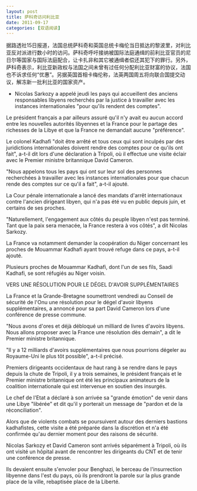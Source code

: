 ```yaml
---
layout: post
title: 萨科奇访问利比亚
date: 2011-09-17
categories: [双语阅读]  
---
```


据路透社15日报道，法国总统萨科奇和英国总统卡梅伦当日抵达的黎波里，对利比亚反对派进行数小时的访问。萨科奇呼吁接纳被国际法庭通缉的前利比亚官员的尼日尔等国家与国际法庭配合，让卡扎非和其它被通缉者偿还其犯下的罪行。另外，萨科奇表示，利比亚新政权与法国之间未曾有过任何分配利比亚财富的协议，法国也不诉求任何“优惠”。另据英国首相卡梅伦称，法英两国周五将向联合国提交动议，解冻新一批利比亚的国家资产。

- Nicolas Sarkozy a appelé jeudi les pays qui accueillent des anciens responsables libyens recherchés par la justice à travailler avec les instances internationales "pour qu'ils rendent des comptes".

Le président français a par ailleurs assuré qu'il n'y avait eu aucun accord entre les nouvelles autorités libyennes et la France pour le partage des richesses de la Libye et que la France ne demandait aucune "préférence".

Le colonel Kadhafi "doit être arrêté et tous ceux qui sont inculpés par des juridictions internationales doivent rendre des comptes pour ce qu'ils ont fait", a-t-il dit lors d'une déclaration à Tripoli, où il effectue une visite éclair avec le Premier ministre britannique David Cameron.

"Nous appelons tous les pays qui ont sur leur sol des personnes recherchées à travailler avec les instances internationales pour que chacun rende des comptes sur ce qu'il a fait", a-t-il ajouté.

La Cour pénale internationale a lancé des mandats d'arrêt internationaux contre l'ancien dirigeant libyen, qui n'a pas été vu en public depuis juin, et certains de ses proches.

"Naturellement, l'engagement aux côtés du peuple libyen n'est pas terminé. Tant que la paix sera menacée, la France restera à vos côtés", a dit Nicolas Sarkozy.

La France va notamment demander la coopération du Niger concernant les proches de Mouammar Kadhafi ayant trouvé refuge dans ce pays, a-t-il ajouté.

Plusieurs proches de Mouammar Kadhafi, dont l'un de ses fils, Saadi Kadhafi, se sont réfugiés au Niger voisin.

VERS UNE RÉSOLUTION POUR LE DÉGEL D'AVOIR SUPPLÉMENTAIRES

La France et la Grande-Bretagne soumettront vendredi au Conseil de sécurité de l'Onu une résolution pour le dégel d'avoir libyens supplémentaires, a annoncé pour sa part David Cameron lors d'une conférence de presse commune.

"Nous avons d'ores et déjà débloqué un milliard de livres d'avoirs libyens. Nous allons proposer avec la France une résolution dès demain", a dit le Premier ministre britannique.

"Il y a 12 milliards d'avoirs supplémentaires que nous pourrions dégeler au Royaume-Uni le plus tôt possible", a-t-il précisé.

Premiers dirigeants occidentaux de haut rang à se rendre dans le pays depuis la chute de Tripoli, il y a trois semaines, le président français et le Premier ministre britannique ont été les principaux animateurs de la coalition internationale qui est intervenue en soutien des insurgés.

Le chef de l'Etat a déclaré à son arrivée sa "grande émotion" de venir dans une Libye "libérée" et dit qu'il y porterait un message de "pardon et de la réconciliation".

Alors que de violents combats se poursuivent autour des derniers bastions kadhafistes, cette visite a été préparée dans la discrétion et n'a été confirmée qu'au dernier moment pour des raisons de sécurité.

Nicolas Sarkozy et David Cameron sont arrivés séparément à Tripoli, où ils ont visité un hôpital avant de rencontrer les dirigeants du CNT et de tenir une conférence de presse.

Ils devaient ensuite s'envoler pour Benghazi, le berceau de l'insurrection libyenne dans l'est du pays, où ils prendront la parole sur la plus grande place de la ville, rebaptisée place de la Liberté.

